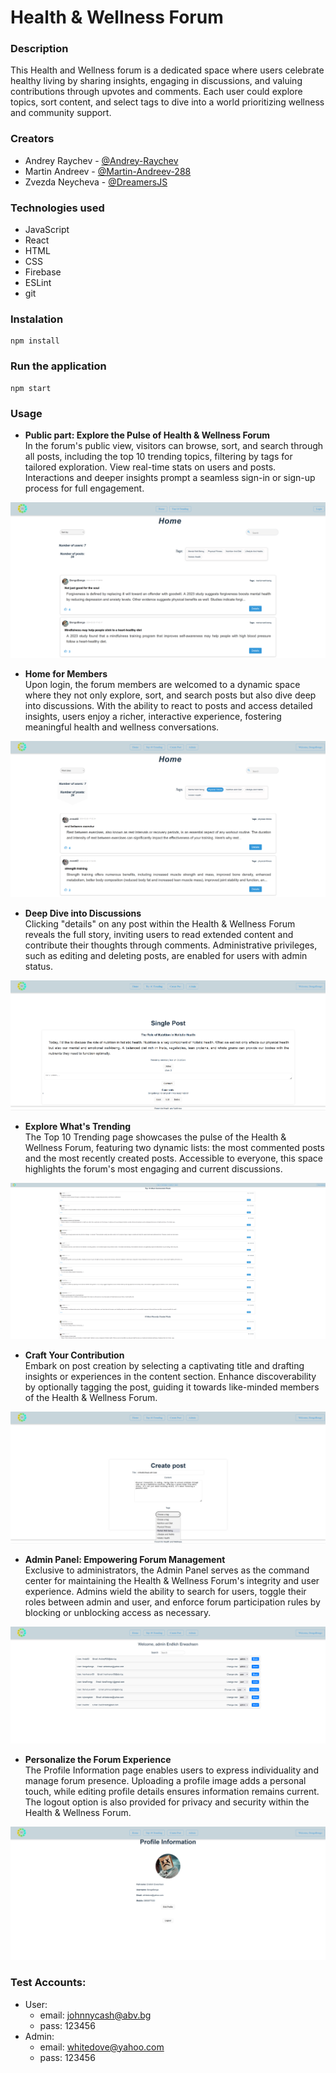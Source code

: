 # Health & Wellness Forum

### Description

This Health and Wellness forum is a dedicated space where users celebrate healthy living by sharing insights, engaging in discussions, and valuing contributions through upvotes and comments. Each user could explore topics, sort content, and select tags to dive into a world prioritizing wellness and community support.

### Creators

- Andrey Raychev - [@Andrey-Raychev](https://github.com/Andrey-Raychev)
- Martin Andreev - [@Martin-Andreev-288](https://github.com/Martin-Andreev-288)
- Zvezda Neycheva - [@DreamersJS](https://github.com/DreamersJS)

### Technologies used

- JavaScript
- React
- HTML
- CSS
- Firebase
- ESLint
- git

### Instalation

```
npm install
```

### Run the application

```
npm start
```

### Usage

- **Public part: Explore the Pulse of Health & Wellness Forum**
  <br />In the forum's public view, visitors can browse, sort, and search through all posts, including the top 10 trending topics, filtering by tags for tailored exploration. View real-time stats on users and posts. Interactions and deeper insights prompt a seamless sign-in or sign-up process for full engagement.

<img src="./assets/images/publicpart.png"/>
<br/>

- **Home for Members**
  <br />Upon login, the forum members are welcomed to a dynamic space where they not only explore, sort, and search posts but also dive deep into discussions. With the ability to react to posts and access detailed insights, users enjoy a richer, interactive experience, fostering meaningful health and wellness conversations.

 <img src="./assets/images/privatepart.png"/>
 <br />

- **Deep Dive into Discussions**
  <br />Clicking "details" on any post within the Health & Wellness Forum reveals the full story, inviting users to read extended content and contribute their thoughts through comments. Administrative privileges, such as editing and deleting posts, are enabled for users with admin status.

<img src="./assets/images/singlepost.png"/>
<br/>

- **Explore What's Trending**
  <br />The Top 10 Trending page showcases the pulse of the Health & Wellness Forum, featuring two dynamic lists: the most commented posts and the most recently created posts. Accessible to everyone, this space highlights the forum's most engaging and current discussions.

<img src="./assets/images/top10.png"/>
<br/>

- **Craft Your Contribution**
  <br/>Embark on post creation by selecting a captivating title and drafting insights or experiences in the content section. Enhance discoverability by optionally tagging the post, guiding it towards like-minded members of the Health & Wellness Forum.

<img src="./assets/images/createpost.png"/>
<br/>

- **Admin Panel: Empowering Forum Management**
  <br/>Exclusive to administrators, the Admin Panel serves as the command center for maintaining the Health & Wellness Forum's integrity and user experience. Admins wield the ability to search for users, toggle their roles between admin and user, and enforce forum participation rules by blocking or unblocking access as necessary.

<img src="./assets/images/adminpannel.png"/>
<br/>

- **Personalize the Forum Experience**
  <br/>The Profile Information page enables users to express individuality and manage forum presence. Uploading a profile image adds a personal touch, while editing profile details ensures information remains current. The logout option is also provided for privacy and security within the Health & Wellness Forum.

<img src="./assets/images/profilepannel.png"/>
<br/>

### Test Accounts:

- User:
  - email: johnnycash@abv.bg
  - pass: 123456
- Admin:
  - email: whitedove@yahoo.com
  - pass: 123456
